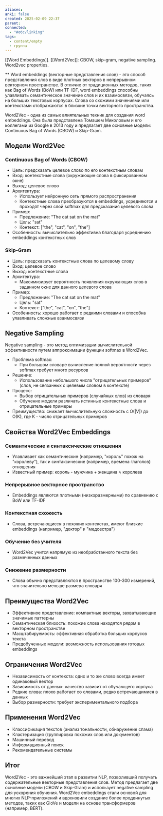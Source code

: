 ```yaml
---
aliases: 
anki: false
created: 2025-02-09 22:37
parent: 
connected:
  - "#обс/linking"
tags:
  - content/empty
  - группа
---
```

[[Word Embeddings]]. [[Word2Vec]]: CBOW, skip-gram, negative sampling. Word2vec properties.

**
Word embeddings (векторные представления слов) - это способ представления слов в виде плотных векторов в непрерывном векторном пространстве. В отличие от традиционных методов, таких как Bag of Words (BoW) или TF-IDF, word embeddings способны улавливать семантическое значение слов и их взаимосвязи, обучаясь на больших текстовых корпусах. Слова со схожими значениями или контекстами отображаются в близкие точки векторного пространства.

Word2Vec - одна из самых влиятельных техник для создания word embeddings. Она была представлена Томашем Миколовым и его коллегами из Google в 2013 году и предлагает две основные модели: Continuous Bag of Words (CBOW) и Skip-Gram.

## Модели Word2Vec

### Continuous Bag of Words (CBOW)

- Цель: предсказать целевое слово по его контекстным словам
- Вход: контекстные слова (окружающие слова в фиксированном окне)
- Выход: целевое слово
- Архитектура:
  - Использует нейронную сеть прямого распространения
  - Контекстные слова преобразуются в embeddings, усредняются и проходят через слой softmax для предсказания целевого слова
- Пример:
  - Предложение: "The cat sat on the mat"
  - Цель: "sat"
  - Контекст: ["the", "cat", "on", "the"]
- Особенность: вычислительно эффективна благодаря усреднению embeddings контекстных слов

### Skip-Gram

- Цель: предсказать контекстные слова по целевому слову
- Вход: целевое слово
- Выход: контекстные слова
- Архитектура:
  - Максимизирует вероятность появления окружающих слов в заданном окне для данного целевого слова
- Пример:
  - Предложение: "The cat sat on the mat"
  - Цель: "sat"
  - Контекст: ["the", "cat", "on", "the"]
- Особенность: хорошо работает с редкими словами и способна улавливать сложные взаимосвязи

## Negative Sampling

Negative sampling - это метод оптимизации вычислительной эффективности путем аппроксимации функции softmax в Word2Vec.

- Проблема softmax:
  - При большом словаре вычисление полной вероятности через softmax требует много ресурсов
- Решение:
  - Использование небольшого числа "отрицательных примеров" (слов, не связанных с целевым словом в контексте)
- Процесс:
  - Выбор отрицательных примеров (случайных слов) из словаря
  - Обучение модели различать истинные контекстные слова и отрицательные примеры
- Преимущество: снижает вычислительную сложность с O(|V|) до O(K), где K - число отрицательных примеров

## Свойства Word2Vec Embeddings

### Семантические и синтаксические отношения
- Улавливает как семантические (например, "король" похож на "королеву"), так и синтаксические (например, времена глаголов) отношения
- Известный пример: король - мужчина + женщина ≈ королева

### Непрерывное векторное пространство
- Embeddings являются плотными (низкоразмерными) по сравнению с BoW или TF-IDF

### Контекстная схожесть
- Слова, встречающиеся в похожих контекстах, имеют близкие embeddings (например, "доктор" и "медсестра")

### Обучение без учителя
- Word2Vec учится напрямую из необработанного текста без размеченных данных

### Снижение размерности
- Слова обычно представляются в пространстве 100-300 измерений, что значительно меньше размера словаря

## Преимущества Word2Vec

- Эффективное представление: компактные векторы, захватывающие значимые паттерны
- Семантическая близость: похожие слова находятся рядом в векторном пространстве
- Масштабируемость: эффективная обработка больших корпусов текста
- Предобученные модели: возможность использования готовых embeddings

## Ограничения Word2Vec

- Независимость от контекста: одно и то же слово всегда имеет одинаковый вектор
- Зависимость от данных: качество зависит от обучающего корпуса
- Редкие слова: плохо работает со словами, редко встречающимися в данных
- Выбор размерности: требует экспериментального подбора

## Применения Word2Vec

- Классификация текстов (анализ тональности, обнаружение спама)
- Кластеризация (группировка похожих слов или документов)
- Машинный перевод
- Информационный поиск
- Рекомендательные системы

## Итог

Word2Vec - это важнейший этап в развитии NLP, позволивший получать содержательные векторные представления слов. Метод предлагает две основные модели (CBOW и Skip-Gram) и использует negative sampling для ускорения обучения. Word2Vec embeddings стали основой для многих NLP-приложений и вдохновили создание более продвинутых методов, таких как GloVe и модели на основе трансформеров (например, BERT).